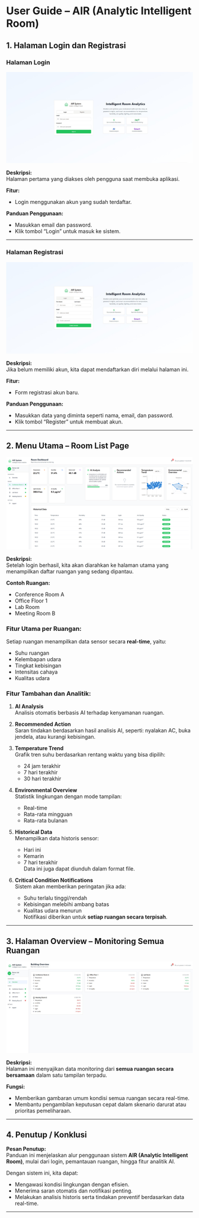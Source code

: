 # User Guide – AIR (Analytic Intelligent Room)

## 1. Halaman Login dan Registrasi

### Halaman Login
![Login Page](images/Login.jpg)

**Deskripsi:**  
Halaman pertama yang diakses oleh pengguna saat membuka aplikasi.

**Fitur:**
- Login menggunakan akun yang sudah terdaftar.

**Panduan Penggunaan:**
- Masukkan email dan password.
- Klik tombol “Login” untuk masuk ke sistem.

---

### Halaman Registrasi
![Register Page](images/Register.jpg)

**Deskripsi:**  
Jika belum memiliki akun, kita dapat mendaftarkan diri melalui halaman ini.

**Fitur:**
- Form registrasi akun baru.

**Panduan Penggunaan:**
- Masukkan data yang diminta seperti nama, email, dan password.
- Klik tombol “Register” untuk membuat akun.

---

## 2. Menu Utama – Room List Page
![Rooms Page](images/Rooms.png)

**Deskripsi:**  
Setelah login berhasil, kita akan diarahkan ke halaman utama yang menampilkan daftar ruangan yang sedang dipantau.

**Contoh Ruangan:**
- Conference Room A
- Office Floor 1
- Lab Room
- Meeting Room B

### Fitur Utama per Ruangan:
Setiap ruangan menampilkan data sensor secara **real-time**, yaitu:
- Suhu ruangan  
- Kelembapan udara  
- Tingkat kebisingan  
- Intensitas cahaya  
- Kualitas udara

### Fitur Tambahan dan Analitik:
1. **AI Analysis**  
   Analisis otomatis berbasis AI terhadap kenyamanan ruangan.

2. **Recommended Action**  
   Saran tindakan berdasarkan hasil analisis AI, seperti: nyalakan AC, buka jendela, atau kurangi kebisingan.

3. **Temperature Trend**  
   Grafik tren suhu berdasarkan rentang waktu yang bisa dipilih:
   - 24 jam terakhir  
   - 7 hari terakhir  
   - 30 hari terakhir

4. **Environmental Overview**  
   Statistik lingkungan dengan mode tampilan:
   - Real-time  
   - Rata-rata mingguan  
   - Rata-rata bulanan

5. **Historical Data**  
   Menampilkan data historis sensor:
   - Hari ini  
   - Kemarin  
   - 7 hari terakhir  
   Data ini juga dapat diunduh dalam format file.

6. **Critical Condition Notifications**  
   Sistem akan memberikan peringatan jika ada:
   - Suhu terlalu tinggi/rendah  
   - Kebisingan melebihi ambang batas  
   - Kualitas udara menurun  
   Notifikasi diberikan untuk **setiap ruangan secara terpisah**.

---

## 3. Halaman Overview – Monitoring Semua Ruangan
![Overview Page](images/Overview.jpg)

**Deskripsi:**  
Halaman ini menyajikan data monitoring dari **semua ruangan secara bersamaan** dalam satu tampilan terpadu.

**Fungsi:**
- Memberikan gambaran umum kondisi semua ruangan secara real-time.
- Membantu pengambilan keputusan cepat dalam skenario darurat atau prioritas pemeliharaan.

---

## 4. Penutup / Konklusi

**Pesan Penutup:**  
Panduan ini menjelaskan alur penggunaan sistem **AIR (Analytic Intelligent Room)**, mulai dari login, pemantauan ruangan, hingga fitur analitik AI.

Dengan sistem ini, kita dapat:
- Mengawasi kondisi lingkungan dengan efisien.  
- Menerima saran otomatis dan notifikasi penting.  
- Melakukan analisis historis serta tindakan preventif berdasarkan data real-time.

---
